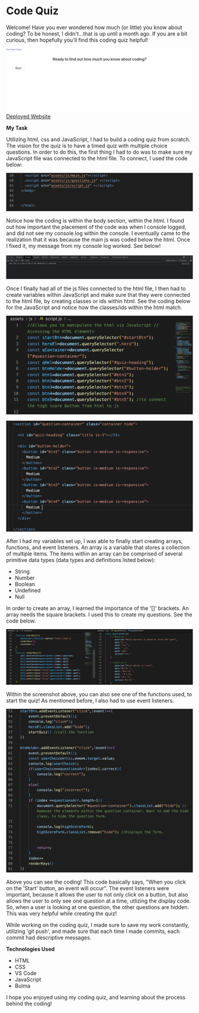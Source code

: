 # Code Quiz

Welcome! Have you ever wondered how much (or little) you know about coding? To be honest, I didn't...that is up until a month ago. If you are a bit curious, then hopefully you'll find this coding quiz helpful! 



![Website-Preview](./assets/images/amyscode-quiz.png)
[Deployed Website](https://amylipscomb.github.io/code-quiz/)


<strong>My Task</strong>

Utilizing html, css and JavaScript, I had to build a coding quiz from scratch. The vision for the quiz is to have a timed quiz with multiple choice questions. In order to do this, the first thing I had to do was to make sure my JavaScript file was connected to the html file. To connect, I used the code below:

![jsconnecthtml](./assets/images/connectjstohtml.png)

Notice how the coding is within the body section, within the html. I found out how important the placement of the code was when I console logged, and did not see my console.log within the console. I eventually came to the realization that it was because the main js was coded below the html. Once I fixed it, my message from my console log worked. See below! 

![console.log](./assets/images/console.logtest.png)


Once I finally had all of the js files connected to the html file, I then had to create variables within JavaScript and make sure that they were connected to the html file, by creating classes or ids within html. See the coding below for the JavaScript and notice how the classes/ids within the html match. 

![jsvar](./assets/images/javascript-const.png)

![htmlclass-id](./assets/images/index.htmlcoding.png)


After I had my variables set up, I was able to finally start creating arrays, functions, and event listeners. An array is a variable that stores a collection of multiple items. The items within an array can be comprised of several primitive data types (data types and definitions listed below):

- String
- Number
- Boolean
- Undefined
- Null  

In order to create an array, I learned the importance of the '[]' brackets. An array needs the square brackets. I used this to create my questions. See the code below. 

![questionsArray](./assets/images/questionsArray.png)

Within the screenshot above, you can also see one of the functions used, to start the quiz! As mentioned before, I also had to use event listeners. 

![eventListener](./assets/images/eventListeners.png)

Above you can see the coding! This code basically says, "When you click on the 'Start' button, an event will occur". The event listeners were important, because it allows the user to not only click on a button, but also allows the user to only see one question at a time, utlizing the display code. So, when a user is looking at one question, the other questions are hidden. This was very helpful while creating the quiz!


While working on the coding quiz, I made sure to save my work constantly, utilizing 'git push', and made sure that each time I made commits, each commit had descriptive messages. 



<strong>Technologies Used</strong>	

-	HTML 
-	CSS
-	VS Code
-   JavaScript
-   Bulma

I hope you enjoyed using my coding quiz, and learning about the process behind the coding!